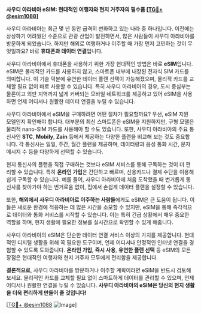 **사우디 아라비아 eSIM: 현대적인 여행자와 현지 거주자의 필수품 [[TG💪+ @esim1088](https://t.me/s/esim1088)]**

사우디 아라비아는 최근 몇 년 동안 급격히 변화하고 있는 나라 중 하나입니다. 이전에는 상상하기 어려웠던 수준으로 관광 산업이 발전하면서, 많은 사람들이 사우디 아라비아를 방문하게 되었습니다. 하지만 해외로 여행하거나 이주할 때 가장 먼저 고민하는 것이 무엇일까요? 바로 **휴대폰과 데이터 연결**입니다. 

사우디 아라비아에서 휴대폰을 사용하기 위한 가장 현대적인 방법은 바로 **eSIM**입니다. eSIM은 물리적인 카드를 사용하지 않고, 스마트폰 내부에 내장된 전자식 SIM 카드를 의미합니다. 이 기술 덕분에 유연한 데이터 플랜 선택이 가능해졌으며, 물리적 카드를 교체할 필요 없이 바로 사용할 수 있습니다. 특히 사우디 아라비아의 경우, 도시 중심부는 물론이고 외딴 지역까지 넓게 커버되는 모바일 네트워크를 제공하고 있어 eSIM을 사용하면 언제 어디서나 원활한 데이터 연결을 누릴 수 있습니다.

사우디 아라비아에서 eSIM을 구매하려면 어떤 절차가 필요할까요? 우선, eSIM 지원 모델인지 확인해야 합니다. 대부분의 최신 스마트폰은 eSIM을 지원하지만, 구형 모델은 물리적 nano-SIM 카드를 사용해야 할 수도 있습니다. 또한, 사우디 아라비아의 주요 통신사인 **STC**, **Mobily**, **Zain** 등에서 제공하는 다양한 플랜을 비교해 보는 것도 중요합니다. 각 통신사는 일일, 주간, 월간 플랜을 제공하며, 데이터량과 음성 통화 시간, 문자 메시지 수 등을 다양하게 선택할 수 있습니다.

현지 통신사의 플랜을 직접 구매하는 것보다 eSIM 서비스를 통해 구독하는 것이 더 편리할 수 있습니다. 특히 **온라인 가입**은 간단하고 빠르며, 신용카드나 결제 수단을 이용해 쉽게 구독할 수 있습니다. 예를 들어, 사우디 아라비아에 처음 도착했을 때 번거롭게 통신사를 찾아가야 하는 번거로움 없이, 집에서 손쉽게 데이터 플랜을 설정할 수 있습니다. 

또한, **해외에서 사우디 아라비아로 이주하는 사람들**에게도 eSIM은 큰 도움이 됩니다. 이들은 새로운 환경에 적응하는 데 많은 시간을 소모할 수 있지만, eSIM을 통해 즉각적으로 데이터와 통화 서비스를 시작할 수 있습니다. 이는 특히 긴급 상황에서 매우 중요한 역할을 하며, 현지 생활에 필요한 정보를 실시간으로 확인할 수 있게 해줍니다.

사우디 아라비아의 eSIM은 단순한 데이터 연결 서비스 이상의 가치를 제공합니다. 현대적인 디지털 생활을 위해 꼭 필요한 도구이며, 언제 어디서나 안정적인 인터넷 연결을 경험할 수 있도록 도와줍니다. **온라인 가입**, **즉시 사용**, **유연한 플랜 선택** 등 eSIM의 모든 장점은 현대적인 여행자와 현지 거주자 모두에게 편리함을 제공합니다.

**결론적으로**, 사우디 아라비아를 방문하거나 이주할 계획이라면 eSIM을 반드시 검토해보세요. 물리적인 카드를 교체할 필요 없이 스마트하게 데이터를 관리할 수 있으며, 언제 어디서나 원활한 연결을 누릴 수 있습니다. **사우디 아라비아의 eSIM은 당신의 현지 생활을 더욱 편리하게 만들어 줄 것입니다!**

[[TG💪+ @esim1088](https://t.me/s/esim1088) ![Image](https://i.postimg.cc/Y0z9fWf4/image.png)]